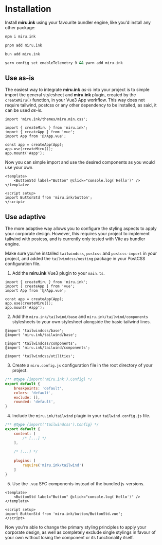 
# Installation

Install **miru.ink** using your favourite bundler engine, like you'd install any other package:

```sh
npm i miru.ink
```

```sh
pnpm add miru.ink
```

```sh
bun add miru.ink
```

```sh
yarn config set enableTelemetry 0 && yarn add miru.ink
```


## Use as-is

The easiest way to integrate **miru.ink** _as-is_ into your project is to simple import the general 
stylesheet and **miru.ink** plugin, created by the `createMiru()` function, in your Vue3 App 
workflow. This way does not require tailwind, postcss or any other dependency to be installed, as 
said, it can be used _as-is_.

```js{1,3,8}
import 'miru.ink/themes/miru.min.css';

import { createMiru } from 'miru.ink';
import { createApp } from 'vue';
import App from '@/App.vue';

const app = createApp(App);
app.use(createMiru());
app.mount('#app');
```

Now you can simple import and use the desired components as you would use your own.

```vue{2,6}
<template>
    <ButtonStd label="Button" @click="console.log('Hello')" />
</template>

<script setup>
import ButtonStd from 'miru.ink/button';
</script>
```


## Use adaptive

The more adaptive way allows you to configure the styling aspects to apply your corporate design. 
However, this requires your project to implement tailwind with postcss, and is currently only tested 
with Vite as bundler engine.

Make sure you've installed `tailwindcss`, `postcss` and `postcss-import` in your project, and added
the `tailwindcss/nesting` package in your PostCSS configuration file.

1. Add the **miru.ink** Vue3 plugin to your `main.ts`.

```js{1,6}
import { createMiru } from 'miru.ink';
import { createApp } from 'vue';
import App from '@/App.vue';

const app = createApp(App);
app.use(createMiru());
app.mount('#app');
```

2. Add the `miru.ink/tailwind/base` and `miru.ink/tailwind/components` stylesheets to your own 
stylesheet alongside the basic tailwind lines.

```css{2,5}
@import 'tailwindcss/base';
@import 'miru.ink/tailwind/base';

@import 'tailwindcss/components';
@import 'miru.ink/tailwind/components';

@import 'tailwindcss/utilities';
```

3. Create a `miru.config.js` configuration file in the root directory of your project.

```js
/** @type {import('miru.ink').Config} */
export default {
    breakpoints: 'default',
    colors: 'default',
    exclude: [],
    rounded: 'default',
}
```

4. Include the `miru.ink/tailwind` plugin in your `tailwind.config.js` file.

```js
/** @type {import('tailwindcss').Config} */
export default {
    content: [
        /* [...] */
    ],
    
    /* [...] */
    
    plugins: [
        require('miru.ink/tailwind')
    ]
}
```

5. Use the `.vue` SFC components instead of the bundled js-versions.

```vue{2,6}
<template>
    <ButtonStd label="Button" @click="console.log('Hello')" />
</template>

<script setup>
import ButtonStd from 'miru.ink/button/ButtonStd.vue';
</script>
```

Now you're able to change the primary styling principles to apply your corporate design, as well as 
completely exclude single stylings in favour of your own without losing the component or its 
functionality itself.
